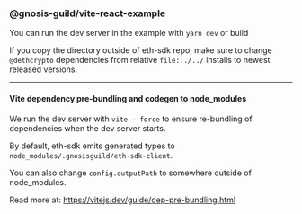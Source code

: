 ### @gnosis-guild/vite-react-example

You can run the dev server in the example with `yarn dev` or build

If you copy the directory outside of eth-sdk repo, make sure to change `@dethcrypto` dependencies from relative
`file:../../` installs to newest released versions.

---

#### Vite dependency pre-bundling and codegen to node_modules

We run the dev server with `vite --force` to ensure re-bundling of dependencies when the dev server starts.

By default, eth-sdk emits generated types to `node_modules/.gnosisguild/eth-sdk-client`.

You can also change `config.outputPath` to somewhere outside of node_modules.

Read more at: https://vitejs.dev/guide/dep-pre-bundling.html
